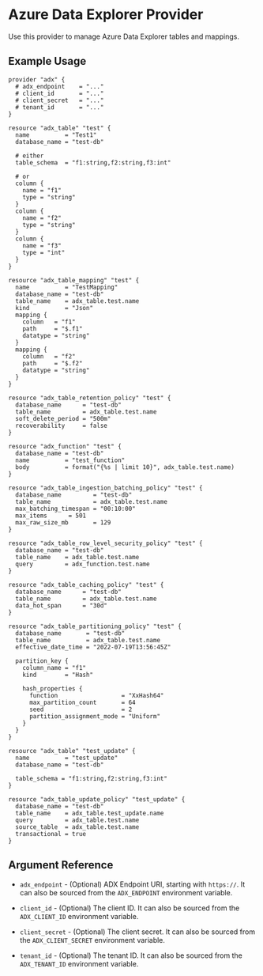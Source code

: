 # Azure Data Explorer Provider

Use this provider to manage Azure Data Explorer tables and mappings.

## Example Usage

```hcl
provider "adx" {
  # adx_endpoint    = "..."
  # client_id       = "..."
  # client_secret   = "..."
  # tenant_id       = "..."
}

resource "adx_table" "test" {
  name          = "Test1"
  database_name = "test-db"

  # either
  table_schema  = "f1:string,f2:string,f3:int"

  # or
  column {
    name = "f1"
    type = "string"
  }
  column {
    name = "f2"
    type = "string"
  }
  column {
    name = "f3"
    type = "int"
  }
}

resource "adx_table_mapping" "test" {
  name          = "TestMapping"
  database_name = "test-db"
  table_name    = adx_table.test.name
  kind          = "Json"
  mapping {
    column   = "f1"
    path     = "$.f1"
    datatype = "string"
  }
  mapping {
    column   = "f2"
    path     = "$.f2"
    datatype = "string"
  }
}

resource "adx_table_retention_policy" "test" {
  database_name      = "test-db"
  table_name         = adx_table.test.name
  soft_delete_period = "500m"
  recoverability     = false
}

resource "adx_function" "test" {
  database_name = "test-db"
  name          = "test_function"
  body          = format("{%s | limit 10}", adx_table.test.name)
}

resource "adx_table_ingestion_batching_policy" "test" {
  database_name         = "test-db"
  table_name            = adx_table.test.name
  max_batching_timespan = "00:10:00"
  max_items      = 501
  max_raw_size_mb       = 129
}

resource "adx_table_row_level_security_policy" "test" {
  database_name = "test-db"
  table_name    = adx_table.test.name
  query         = adx_function.test.name
}

resource "adx_table_caching_policy" "test" {
  database_name      = "test-db"
  table_name         = adx_table.test.name
  data_hot_span      = "30d"
}

resource "adx_table_partitioning_policy" "test" {
  database_name       = "test-db"
  table_name          = adx_table.test.name
  effective_date_time = "2022-07-19T13:56:45Z"

  partition_key {
    column_name = "f1"
    kind        = "Hash"

    hash_properties {
      function                  = "XxHash64"
      max_partition_count       = 64
      seed                      = 2
      partition_assignment_mode = "Uniform"
    }
  }
}

resource "adx_table" "test_update" {
  name          = "test_update"
  database_name = "test-db"

  table_schema = "f1:string,f2:string,f3:int"
}

resource "adx_table_update_policy" "test_update" {
  database_name = "test-db"
  table_name    = adx_table.test_update.name
  query         = adx_table.test.name
  source_table  = adx_table.test.name
  transactional = true
}

```

## Argument Reference

* `adx_endpoint` - (Optional) ADX Endpoint URI, starting with `https://`. It can also be sourced from the `ADX_ENDPOINT` environment variable.

* `client_id` - (Optional) The client ID. It can also be sourced from the `ADX_CLIENT_ID` environment variable.

* `client_secret` - (Optional) The client secret. It can also be sourced from the `ADX_CLIENT_SECRET` environment variable.

* `tenant_id` - (Optional) The tenant ID. It can also be sourced from the `ADX_TENANT_ID` environment variable.
